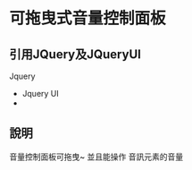 # 可拖曳式音量控制面板

## 引用JQuery及JQueryUI
   Jquery
- <script src="https://code.jquery.com/jquery-1.12.4.min.js"
    integrity="sha256-ZosEbRLbNQzLpnKIkEdrPv7lOy9C27hHQ+Xp8a4MxAQ=" crossorigin="anonymous"></script>
   Jquery UI
- <script src="https://cdnjs.cloudflare.com/ajax/libs/jqueryui/1.12.1/jquery-ui.min.js"></script>

## 說明

 音量控制面板可拖曳~
 並且能操作 音訊元素的音量


